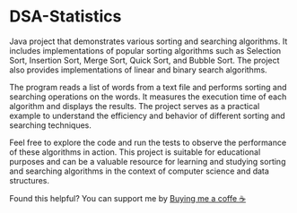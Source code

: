 # DSA-Statistics
Java project that demonstrates various sorting and searching algorithms. It includes implementations of popular sorting algorithms such as Selection Sort, Insertion Sort, Merge Sort, Quick Sort, and Bubble Sort. The project also provides implementations of linear and binary search algorithms.

The program reads a list of words from a text file and performs sorting and searching operations on the words. It measures the execution time of each algorithm and displays the results. The project serves as a practical example to understand the efficiency and behavior of different sorting and searching techniques.

Feel free to explore the code and run the tests to observe the performance of these algorithms in action. This project is suitable for educational purposes and can be a valuable resource for learning and studying sorting and searching algorithms in the context of computer science and data structures.

Found this helpful? You can support me by [Buying me a coffe ☕ ](https://www.buymeacoffee.com/samukasamp)
